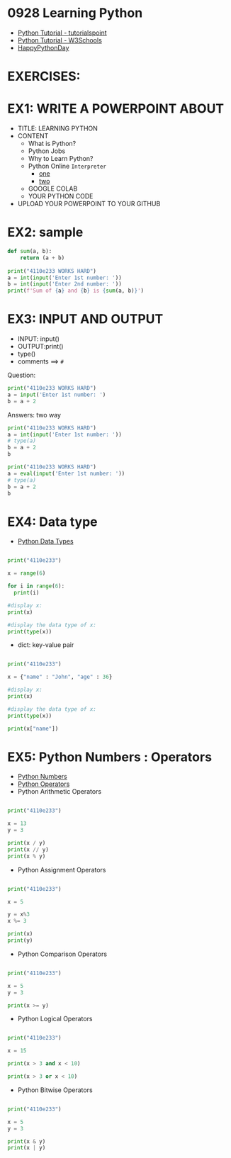 # 0928 Learning Python
- [Python Tutorial - tutorialspoint](https://www.tutorialspoint.com/python/index.htm)
- [Python Tutorial - W3Schools](https://www.w3schools.com/python/)
- [HappyPythonDay](https://github.com/MyFirstSecurity2020/HappyPythonDay)

# EXERCISES:

# EX1: WRITE A POWERPOINT ABOUT
- TITLE: LEARNING PYTHON
- CONTENT
  - What is Python?
  - Python Jobs
  - Why to Learn Python?
  - Python Online `Interpreter`
    - [one](https://www.programiz.com/python-programming/online-compiler/) 
    - [two](https://www.online-python.com/)
  - GOOGLE COLAB
  - YOUR PYTHON CODE 
- UPLOAD YOUR POWERPOINT TO YOUR GITHUB

# EX2: sample
```python
def sum(a, b):
    return (a + b)
    
print("4110e233 WORKS HARD") 
a = int(input('Enter 1st number: '))
b = int(input('Enter 2nd number: '))
print(f'Sum of {a} and {b} is {sum(a, b)}')
```

# EX3: INPUT AND OUTPUT
- INPUT: input()
- OUTPUT:print()
- type()
- comments ==> `#`

Question: 
```python
print("4110e233 WORKS HARD")
a = input('Enter 1st number: ')
b = a + 2
```
Answers: two way

```python
print("4110e233 WORKS HARD")
a = int(input('Enter 1st number: '))
# type(a)
b = a + 2
b
```

```python
print("4110e233 WORKS HARD")
a = eval(input('Enter 1st number: '))
# type(a)
b = a + 2
b
```
# EX4: Data type
- [Python Data Types](https://www.w3schools.com/python/python_datatypes.asp)

```python

print("4110e233")

x = range(6)

for i in range(6):
  print(i)

#display x:
print(x)

#display the data type of x:
print(type(x)) 
```
- dict: key-value pair
```python

print("4110e233")

x = {"name" : "John", "age" : 36}

#display x:
print(x)

#display the data type of x:
print(type(x)) 

print(x["name"])
```

# EX5: Python Numbers : Operators
- [Python Numbers](https://www.w3schools.com/python/python_numbers.asp)
- [Python Operators](https://www.w3schools.com/python/python_operators.asp)
- Python Arithmetic Operators
```python

print("4110e233")

x = 13
y = 3

print(x / y)
print(x // y)
print(x % y)
```

- Python Assignment Operators
```python

print("4110e233")

x = 5

y = x%3 
x %= 3

print(x)
print(y)

```
- Python Comparison Operators
```python

print("4110e233")

x = 5
y = 3

print(x >= y)

```
- Python Logical Operators
```python

print("4110e233")

x = 15

print(x > 3 and x < 10)

print(x > 3 or x < 10)

```
- Python Bitwise Operators
```python

print("4110e233")

x = 5
y = 3

print(x & y)
print(x | y)

```
